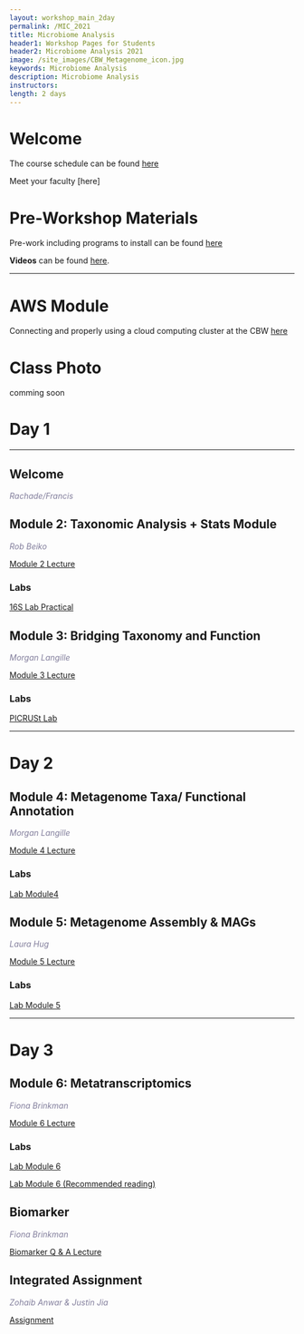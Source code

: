 ```yaml
---
layout: workshop_main_2day
permalink: /MIC_2021
title: Microbiome Analysis
header1: Workshop Pages for Students
header2: Microbiome Analysis 2021
image: /site_images/CBW_Metagenome_icon.jpg
keywords: Microbiome Analysis
description: Microbiome Analysis
instructors:
length: 2 days
---
```


# Welcome <a id="welcome"></a>

The course schedule can be found [here](https://bioinformaticsdotca.github.io/MIC_2021_schedule)

Meet your faculty [here]

# Pre-Workshop Materials <a id="preworkshop"></a>

Pre-work including programs to install can be found [here](https://forms.gle/oC9FRKBG4eqkgwhZ9)

**Videos** can be found [here](https://bioinformaticsdotca.github.io/MIC_2021_prework).

***

# AWS Module <a id="preworkshop"></a>

Connecting and properly using a cloud computing cluster at the CBW [here](https://bioinformaticsdotca.github.io/AWS_v2_2021)

# Class Photo

comming soon

# Day 1 <a id="day1"></a>

***

## Welcome

*<font color="#827e9c"> Rachade/Francis</font>*

## Module 2: Taxonomic Analysis + Stats Module

*<font color="#827e9c">Rob Beiko</font>*  

[Module 2 Lecture]()

### Labs

[16S Lab Practical](https://bioinformaticsdotca.github.io/MIC_2021_Module2_lab)

## Module 3: Bridging Taxonomy and Function

*<font color="#827e9c">Morgan Langille</font>*  

[Module 3 Lecture]()


### Labs
[PICRUSt Lab](https://github.com/LangilleLab/microbiome_helper/wiki/CBW-2021-PICRUSt2-Tutorial)
***

# Day 2 <a id="day2"></a>

## Module 4: Metagenome Taxa/ Functional Annotation

*<font color="#827e9c">Morgan Langille</font>*  

[Module 4 Lecture]()

### Labs
[Lab Module4](https://github.com/LangilleLab/microbiome_helper/wiki/CBW-2021-Metagenomic-Taxonomic-and-Functional-Composition-Tutorial)

## Module 5: Metagenome Assembly & MAGs

*<font color="#827e9c">Laura Hug</font>*  

[Module 5 Lecture]()

### Labs
[Lab Module 5]()

***

# Day 3 <a id="day2"></a>

## Module 6: Metatranscriptomics

*<font color="#827e9c">Fiona Brinkman</font>*  

[Module 6 Lecture]()

### Labs
[Lab Module 6](https://github.com/bioinformatics-ca/MIC_2021/blob/main/Module6_Metatranscriptomics_Tutorial_Parkinson_lab.md)

[Lab Module 6 (Recommended reading)](https://bioinformaticsdotca.github.io/MIC_2021_Module6_lab)



## Biomarker

*<font color="#827e9c">Fiona Brinkman</font>*  

[Biomarker Q & A Lecture](https://drive.google.com/file/d/1GHNkpOJhE4cwY9nTOJ3btvAEFw1pIRsr/view)

## Integrated Assignment

*<font color="#827e9c">Zohaib Anwar & Justin Jia</font>*

[Assignment](https://drive.google.com/file/d/1Ah3C4jdzqQvRodo2rheWTBv5iPj05Q4y/view?usp=sharing)
